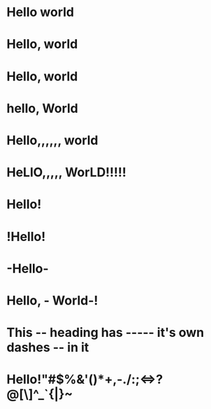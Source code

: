 # Hello world

# Hello, world

# Hello, world

# hello, World

# Hello,,,,,, world

# HeLlO,,,,, WorLD!!!!!

# Hello!

# !Hello!

# -Hello-

# Hello, - World-!

# This -- heading has ----- it's own dashes -- in it

# Hello!"#$%&\'()*+,-./:;<=>?@[\\]^_`{|}~
